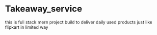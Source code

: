 # Takeaway_service
this is full stack mern project 
build to deliver daily used products just like flipkart in limited way

